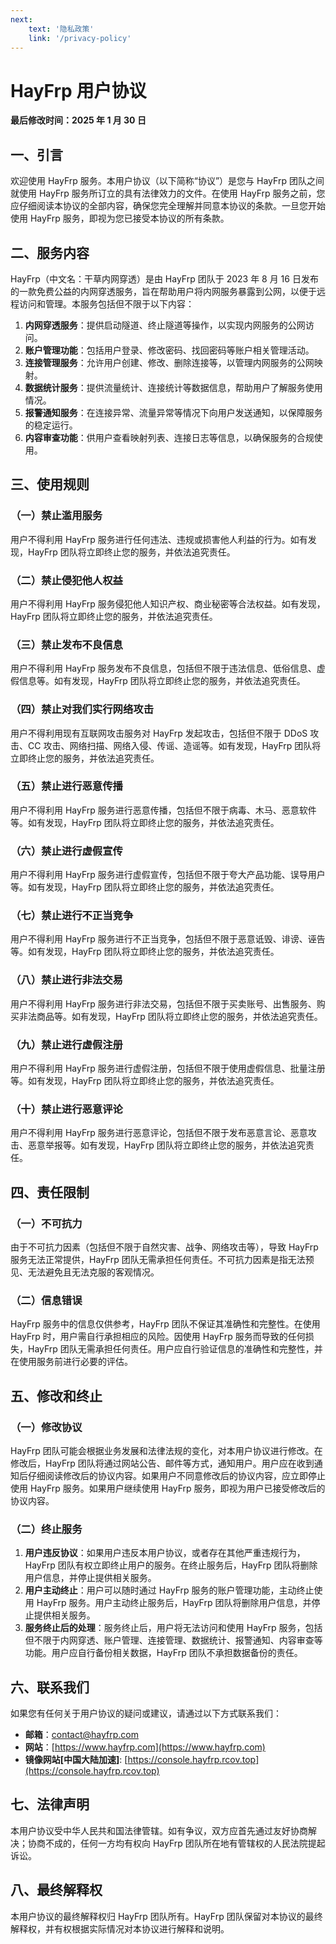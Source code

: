 ```yaml
---
next:
    text: '隐私政策'
    link: '/privacy-policy'
---
```



# HayFrp 用户协议

**最后修改时间：2025 年 1 月 30 日**

## 一、引言

欢迎使用 HayFrp 服务。本用户协议（以下简称“协议”）是您与 HayFrp 团队之间就使用 HayFrp 服务所订立的具有法律效力的文件。在使用 HayFrp 服务之前，您应仔细阅读本协议的全部内容，确保您完全理解并同意本协议的条款。一旦您开始使用 HayFrp 服务，即视为您已接受本协议的所有条款。

## 二、服务内容

HayFrp（中文名：干草内网穿透）是由 HayFrp 团队于 2023 年 8 月 16 日发布的一款免费公益的内网穿透服务，旨在帮助用户将内网服务暴露到公网，以便于远程访问和管理。本服务包括但不限于以下内容：

1. **内网穿透服务**：提供启动隧道、终止隧道等操作，以实现内网服务的公网访问。
2. **账户管理功能**：包括用户登录、修改密码、找回密码等账户相关管理活动。
3. **连接管理服务**：允许用户创建、修改、删除连接等，以管理内网服务的公网映射。
4. **数据统计服务**：提供流量统计、连接统计等数据信息，帮助用户了解服务使用情况。
5. **报警通知服务**：在连接异常、流量异常等情况下向用户发送通知，以保障服务的稳定运行。
6. **内容审查功能**：供用户查看映射列表、连接日志等信息，以确保服务的合规使用。

## 三、使用规则

### （一）禁止滥用服务

用户不得利用 HayFrp 服务进行任何违法、违规或损害他人利益的行为。如有发现，HayFrp 团队将立即终止您的服务，并依法追究责任。

### （二）禁止侵犯他人权益

用户不得利用 HayFrp 服务侵犯他人知识产权、商业秘密等合法权益。如有发现，HayFrp 团队将立即终止您的服务，并依法追究责任。

### （三）禁止发布不良信息

用户不得利用 HayFrp 服务发布不良信息，包括但不限于违法信息、低俗信息、虚假信息等。如有发现，HayFrp 团队将立即终止您的服务，并依法追究责任。

### （四）禁止对我们实行网络攻击

用户不得利用现有互联网攻击服务对 HayFrp 发起攻击，包括但不限于 DDoS 攻击、CC 攻击、网络扫描、网络入侵、传谣、造谣等。如有发现，HayFrp 团队将立即终止您的服务，并依法追究责任。

### （五）禁止进行恶意传播

用户不得利用 HayFrp 服务进行恶意传播，包括但不限于病毒、木马、恶意软件等。如有发现，HayFrp 团队将立即终止您的服务，并依法追究责任。

### （六）禁止进行虚假宣传

用户不得利用 HayFrp 服务进行虚假宣传，包括但不限于夸大产品功能、误导用户等。如有发现，HayFrp 团队将立即终止您的服务，并依法追究责任。

### （七）禁止进行不正当竞争

用户不得利用 HayFrp 服务进行不正当竞争，包括但不限于恶意诋毁、诽谤、诬告等。如有发现，HayFrp 团队将立即终止您的服务，并依法追究责任。

### （八）禁止进行非法交易

用户不得利用 HayFrp 服务进行非法交易，包括但不限于买卖账号、出售服务、购买非法商品等。如有发现，HayFrp 团队将立即终止您的服务，并依法追究责任。

### （九）禁止进行虚假注册

用户不得利用 HayFrp 服务进行虚假注册，包括但不限于使用虚假信息、批量注册等。如有发现，HayFrp 团队将立即终止您的服务，并依法追究责任。

### （十）禁止进行恶意评论

用户不得利用 HayFrp 服务进行恶意评论，包括但不限于发布恶意言论、恶意攻击、恶意举报等。如有发现，HayFrp 团队将立即终止您的服务，并依法追究责任。

## 四、责任限制

### （一）不可抗力

由于不可抗力因素（包括但不限于自然灾害、战争、网络攻击等），导致 HayFrp 服务无法正常提供，HayFrp 团队无需承担任何责任。不可抗力因素是指无法预见、无法避免且无法克服的客观情况。

### （二）信息错误

HayFrp 服务中的信息仅供参考，HayFrp 团队不保证其准确性和完整性。在使用 HayFrp 时，用户需自行承担相应的风险。因使用 HayFrp 服务而导致的任何损失，HayFrp 团队无需承担任何责任。用户应自行验证信息的准确性和完整性，并在使用服务前进行必要的评估。

## 五、修改和终止

### （一）修改协议

HayFrp 团队可能会根据业务发展和法律法规的变化，对本用户协议进行修改。在修改后，HayFrp 团队将通过网站公告、邮件等方式，通知用户。用户应在收到通知后仔细阅读修改后的协议内容。如果用户不同意修改后的协议内容，应立即停止使用 HayFrp 服务。如果用户继续使用 HayFrp 服务，即视为用户已接受修改后的协议内容。

### （二）终止服务

1. **用户违反协议**：如果用户违反本用户协议，或者存在其他严重违规行为，HayFrp 团队有权立即终止用户的服务。在终止服务后，HayFrp 团队将删除用户信息，并停止提供相关服务。
2. **用户主动终止**：用户可以随时通过 HayFrp 服务的账户管理功能，主动终止使用 HayFrp 服务。用户主动终止服务后，HayFrp 团队将删除用户信息，并停止提供相关服务。
3. **服务终止后的处理**：服务终止后，用户将无法访问和使用 HayFrp 服务，包括但不限于内网穿透、账户管理、连接管理、数据统计、报警通知、内容审查等功能。用户应自行备份相关数据，HayFrp 团队不承担数据备份的责任。

## 六、联系我们

如果您有任何关于用户协议的疑问或建议，请通过以下方式联系我们：

- **邮箱**：contact@hayfrp.com
- **网站**：[https://www.hayfrp.com](https://www.hayfrp.com)
- **镜像网站[中国大陆加速]**: [https://console.hayfrp.rcov.top](https://console.hayfrp.rcov.top)

## 七、法律声明

本用户协议受中华人民共和国法律管辖。如有争议，双方应首先通过友好协商解决；协商不成的，任何一方均有权向 HayFrp 团队所在地有管辖权的人民法院提起诉讼。

## 八、最终解释权

本用户协议的最终解释权归 HayFrp 团队所有。HayFrp 团队保留对本协议的最终解释权，并有权根据实际情况对本协议进行解释和说明。
